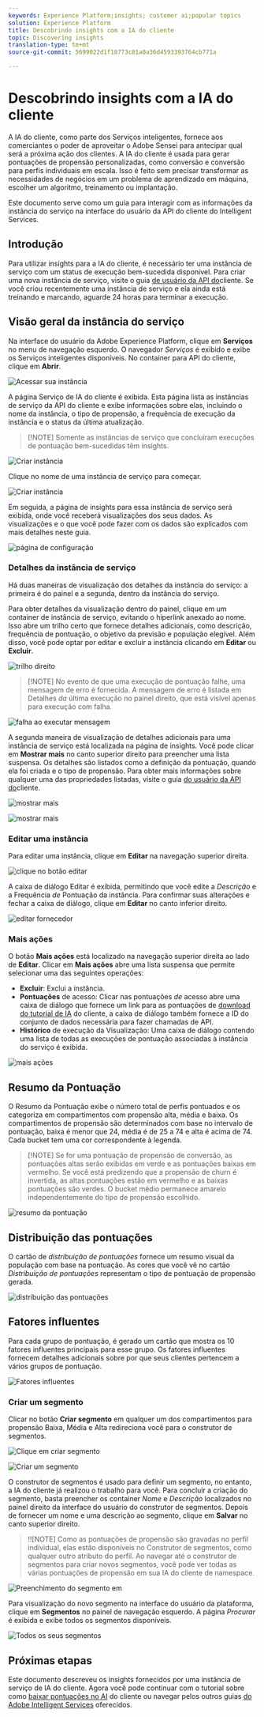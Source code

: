 ```yaml
---
keywords: Experience Platform;insights; customer ai;popular topics
solution: Experience Platform
title: Descobrindo insights com a IA do cliente
topic: Discovering insights
translation-type: tm+mt
source-git-commit: 5699022d1f18773c81a0a36d4593393764cb771a

---
```



# Descobrindo insights com a IA do cliente

A IA do cliente, como parte dos Serviços inteligentes, fornece aos comerciantes o poder de aproveitar o Adobe Sensei para antecipar qual será a próxima ação dos clientes. A IA do cliente é usada para gerar pontuações de propensão personalizadas, como conversão e conversão para perfis individuais em escala. Isso é feito sem precisar transformar as necessidades de negócios em um problema de aprendizado em máquina, escolher um algoritmo, treinamento ou implantação.

Este documento serve como um guia para interagir com as informações da instância do serviço na interface do usuário da API do cliente do Intelligent Services.

## Introdução

Para utilizar insights para a IA do cliente, é necessário ter uma instância de serviço com um status de execução bem-sucedida disponível. Para criar uma nova instância de serviço, visite o guia [de usuário da API do](./user-guide.md)cliente. Se você criou recentemente uma instância de serviço e ela ainda está treinando e marcando, aguarde 24 horas para terminar a execução.

## Visão geral da instância do serviço

Na interface do usuário da Adobe Experience Platform, clique em **Serviços** no menu de navegação esquerdo. O navegador *Serviços* é exibido e exibe os Serviços inteligentes disponíveis. No container para API do cliente, clique em **Abrir**.

![Acessar sua instância](./images/insights/navigate-to-service.png)

A página Serviço de IA do cliente é exibida. Esta página lista as instâncias de serviço da API do cliente e exibe informações sobre elas, incluindo o nome da instância, o tipo de propensão, a frequência de execução da instância e o status da última atualização.

>[!NOTE] Somente as instâncias de serviço que concluíram execuções de pontuação bem-sucedidas têm insights.

![Criar instância](./images/insights/dashboard.png)

Clique no nome de uma instância de serviço para começar.

![Criar instância](./images/insights/click-the-name.png)

Em seguida, a página de insights para essa instância de serviço será exibida, onde você receberá visualizações dos seus dados. As visualizações e o que você pode fazer com os dados são explicados com mais detalhes neste guia.

![página de configuração](./images/insights/landing-page.png)


### Detalhes da instância de serviço

Há duas maneiras de visualização dos detalhes da instância do serviço: a primeira é do painel e a segunda, dentro da instância do serviço.

Para obter detalhes da visualização dentro do painel, clique em um container de instância de serviço, evitando o hiperlink anexado ao nome. Isso abre um trilho certo que fornece detalhes adicionais, como descrição, frequência de pontuação, o objetivo da previsão e população elegível. Além disso, você pode optar por editar e excluir a instância clicando em **Editar** ou **Excluir**.

![trilho direito](./images/insights/success-run.png)

>[!NOTE] No evento de que uma execução de pontuação falhe, uma mensagem de erro é fornecida. A mensagem de erro é listada em Detalhes *da* última execução no painel direito, que está visível apenas para execução com falha.

![falha ao executar mensagem](./images/insights/failed-run.png)

A segunda maneira de visualização de detalhes adicionais para uma instância de serviço está localizada na página de insights. Você pode clicar em **Mostrar mais** no canto superior direito para preencher uma lista suspensa. Os detalhes são listados como a definição da pontuação, quando ela foi criada e o tipo de propensão. Para obter mais informações sobre qualquer uma das propriedades listadas, visite o guia [do usuário da API do](./user-guide.md)cliente.

![mostrar mais](./images/insights/landing-show-more.png)

![mostrar mais](./images/insights/show-more.png)

### Editar uma instância

Para editar uma instância, clique em **Editar** na navegação superior direita.

![clique no botão editar](./images/insights/edit-button.png)

A caixa de diálogo Editar é exibida, permitindo que você edite a *Descrição* e a Frequência *de* Pontuação da instância. Para confirmar suas alterações e fechar a caixa de diálogo, clique em **Editar** no canto inferior direito.

![editar fornecedor](./images/insights/edit-instance.png)

### Mais ações

O botão **Mais ações** está localizado na navegação superior direita ao lado de **Editar**. Clicar em **Mais ações** abre uma lista suspensa que permite selecionar uma das seguintes operações:

- **Excluir**: Exclui a instância.
- **Pontuações** de acesso: Clicar nas pontuações *de* acesso abre uma caixa de diálogo que fornece um link para as pontuações de [download do tutorial de IA](./download-scores.md) do cliente, a caixa de diálogo também fornece a ID do conjunto de dados necessária para fazer chamadas de API.
- **Histórico** de execução da Visualização: Uma caixa de diálogo contendo uma lista de todas as execuções de pontuação associadas à instância do serviço é exibida.

![mais ações](./images/insights/more-actions.png)

## Resumo da Pontuação

O Resumo da Pontuação exibe o número total de perfis pontuados e os categoriza em compartimentos com propensão alta, média e baixa. Os compartimentos de propensão são determinados com base no intervalo de pontuação, baixa é menor que 24, média é de 25 a 74 e alta é acima de 74. Cada bucket tem uma cor correspondente à legenda.

>[!NOTE] Se for uma pontuação de propensão de conversão, as pontuações altas serão exibidas em verde e as pontuações baixas em vermelho. Se você está predizendo que a propensão de churn é invertida, as altas pontuações estão em vermelho e as baixas pontuações são verdes. O bucket médio permanece amarelo independentemente do tipo de propensão escolhido.

![resumo da pontuação](./images/insights/scoring-summary.png)

## Distribuição das pontuações

O cartão de *distribuição de pontuações* fornece um resumo visual da população com base na pontuação. As cores que você vê no cartão *Distribuição de pontuações* representam o tipo de pontuação de propensão gerada.

![distribuição das pontuações](./images/insights/distribution-of-scores.png)

## Fatores influentes

Para cada grupo de pontuação, é gerado um cartão que mostra os 10 fatores influentes principais para esse grupo. Os fatores influentes fornecem detalhes adicionais sobre por que seus clientes pertencem a vários grupos de pontuação.

![Fatores influentes](./images/insights/influential-factors.png)

### Criar um segmento

Clicar no botão **Criar segmento** em qualquer um dos compartimentos para propensão Baixa, Média e Alta redireciona você para o construtor de segmentos.

![Clique em criar segmento](./images/insights/influential-factors-create-segment.png)

![Criar um segmento](./images/insights/create-segment.png)

O construtor de segmentos é usado para definir um segmento, no entanto, a IA do cliente já realizou o trabalho para você. Para concluir a criação do segmento, basta preencher os container *Nome* e *Descrição* localizados no painel direito da interface do usuário do construtor de segmentos. Depois de fornecer um nome e uma descrição ao segmento, clique em **Salvar** no canto superior direito.

>!![NOTE] Como as pontuações de propensão são gravadas no perfil individual, elas estão disponíveis no Construtor de segmentos, como qualquer outro atributo do perfil. Ao navegar até o construtor de segmentos para criar novos segmentos, você pode ver todas as várias pontuações de propensão em sua IA do cliente de namespace.

![Preenchimento do segmento em](./images/insights/segment-saving.png)

Para visualização do novo segmento na interface do usuário da plataforma, clique em **Segmentos** no painel de navegação esquerdo. A página *Procurar* é exibida e exibe todos os segmentos disponíveis.

![Todos os seus segmentos](./images/insights/Segments-dashboard.png)

## Próximas etapas

Este documento descreveu os insights fornecidos por uma instância de serviço de IA do cliente. Agora você pode continuar com o tutorial sobre como [baixar pontuações no AI](./download-scores.md) do cliente ou navegar pelos outros guias [do Adobe Intelligent Services](../home.md) oferecidos.